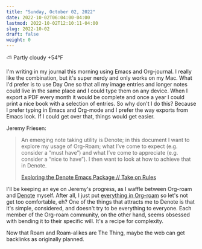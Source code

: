 ```yaml
---
title: "Sunday, October 02, 2022"
date: 2022-10-02T06:04:00-04:00
lastmod: 2022-10-02T12:10:11-04:00
slug: 2022-10-02
draft: false
weight: 0
---
```


⛅️  Partly cloudy +54°F

I'm writing in my journal this morning using Emacs and Org-journal. I really like the combination, but it's super nerdy and only works on my Mac. What I'd prefer is to use Day One so that all my image entries and longer notes could live in the same place and I could type them on any device. When I export a PDF every month it would be complete and once a year I could print a nice book with a selection of entries. So why don't I do this? Because I prefer typing in Emacs and Org-mode and I prefer the way exports from Emacs look. If I could get over that, things would get easier.

Jeremy Friesen:

> An emerging note taking utility is Denote; in this document I want to explore my usage of Org-Roam; what I’ve come to expect (e.g. consider a “must have”) and what I’ve come to appreciate (e.g. consider a “nice to have”). I then want to look at how to achieve that in Denote.
>
> [Exploring the Denote Emacs Package // Take on Rules](https://takeonrules.com/2022/10/01/exploring-the-denote-emacs-package/)

I'll be keeping an eye on Jeremy's progress, as I waffle between Org-roam and [Denote](https://protesilaos.com/emacs/denote) myself. After all, I just put [everything in Org-roam](/2022/everything-is-in-org/) so let's not get too comfortable, eh? One of the things that attracts me to Denote is that it's simple, considered, and doesn't try to be everything to everyone. Each member of the Org-roam community, on the other hand, seems obsessed with bending it to their specific will. It's a recipe for complexity.

Now that Roam and Roam-alikes are The Thing, maybe the web can get backlinks as originally planned.

[//]: # "Exported with love from a post written in Org mode"
[//]: # "- https://github.com/kaushalmodi/ox-hugo"
